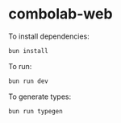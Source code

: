 # combolab-web

To install dependencies:

```bash
bun install
```

To run:

```bash
bun run dev
```

To generate types:

```bash
bun run typegen
```
